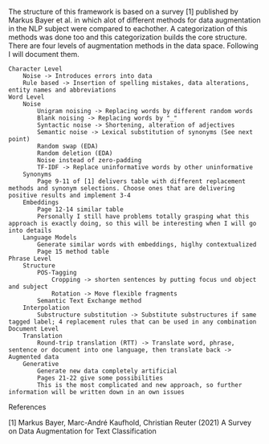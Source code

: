 The structure of this framework is based on a survey [1] published by Markus Bayer et al. in which alot of different methods for data augmentation in the NLP subject were compared to eachother. A categorization of this methods was done too and this categorization builds the core structure.
There are four levels of augmentation methods in the data space. Following I will document them.

    Character Level
        Noise -> Introduces errors into data
        Rule based -> Insertion of spelling mistakes, data alterations, entity names and abbreviations
    Word Level
        Noise
            Unigram noising -> Replacing words by different random words
            Blank noising -> Replacing words by "_"
            Syntactic noise -> Shortening, alteration of adjectives
            Semantic noise -> Lexical substitution of synonyms (See next point)
            Random swap (EDA)
            Random deletion (EDA)
            Noise instead of zero-padding
            TF-IDF -> Replace uninformative words by other uninformative
        Synonyms
            Page 9-11 of [1] delivers table with different replacement methods and synonym selections. Choose ones that are delivering positive results and implement 3-4
        Embeddings
            Page 12-14 similar table
            Personally I still have problems totally grasping what this approach is exactly doing, so this will be interesting when I will go into details
        Language Models
            Generate similar words with embeddings, higlhy contextualized
            Page 15 method table
    Phrase Level
        Structure
            POS-Tagging
                Cropping -> shorten sentences by putting focus und object and subject
                Rotation -> Move flexible fragments
            Semantic Text Exchange method
        Interpolation
            Substructure substitution -> Substitute substructures if same tagged label; 4 replacement rules that can be used in any combination
    Document Level
        Translation
            Round-trip translation (RTT) -> Translate word, phrase, sentence or document into one language, then translate back -> Augmented data
        Generative
            Generate new data completely artificial
            Pages 21-22 give some possibilities
            This is the most complicated and new approach, so further information will be written down in an own issues

References

[1]
Markus Bayer, Marc-André Kaufhold, Christian Reuter (2021)
A Survey on Data Augmentation for Text Classification
